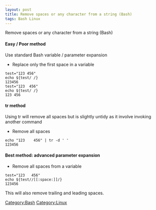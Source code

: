 ```yaml
---
layout: post 
title: Remove spaces or any character from a string (Bash)
tags: Bash Linux
---
```


Remove spaces or any character from a string (Bash)

#### Easy / Poor method

Use standard Bash variable / parameter expansion

-   Replace only the first space in a variable

<!-- -->

    test="123 456"
    echo ${test/ /}
    123456
    test="123  456"
    echo ${test/ /}
    123 456

#### tr method

Using tr will remove all spaces but is slightly untidy as it involve
invoking another command

-   Remove all spaces

<!-- -->

    echo "123    456" | tr -d ' '
    123456

#### Best method: advanced parameter expansion

-   Remove all spaces from a variable

<!-- -->

    test="123   456"
    echo ${test//[[:space:]]/}
    123456

This will also remove trailing and leading spaces.

[Category:Bash](Category:Bash "wikilink")
[Category:Linux](Category:Linux "wikilink")
